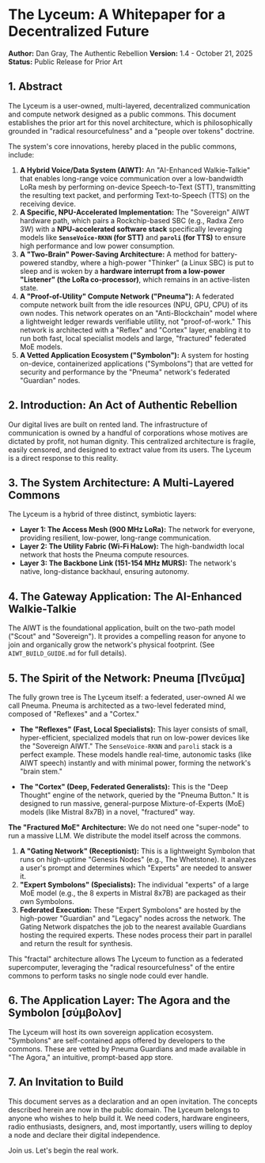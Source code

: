 # The Lyceum: A Whitepaper for a Decentralized Future

**Author:** Dan Gray, The Authentic Rebellion
**Version:** 1.4 - October 21, 2025
**Status:** Public Release for Prior Art

## 1. Abstract

The Lyceum is a user-owned, multi-layered, decentralized communication and compute network designed as a public commons. This document establishes the prior art for this novel architecture, which is philosophically grounded in "radical resourcefulness" and a "people over tokens" doctrine.

The system's core innovations, hereby placed in the public commons, include:
1.  **A Hybrid Voice/Data System (AIWT):** An "AI-Enhanced Walkie-Talkie" that enables long-range voice communication over a low-bandwidth LoRa mesh by performing on-device Speech-to-Text (STT), transmitting the resulting text packet, and performing Text-to-Speech (TTS) on the receiving device.
2.  **A Specific, NPU-Accelerated Implementation:** The "Sovereign" AIWT hardware path, which pairs a Rockchip-based SBC (e.g., Radxa Zero 3W) with a **NPU-accelerated software stack** specifically leveraging models like **`SenseVoice-RKNN` (for STT)** and **`paroli` (for TTS)** to ensure high performance and low power consumption.
3.  **A "Two-Brain" Power-Saving Architecture:** A method for battery-powered standby, where a high-power "Thinker" (a Linux SBC) is put to sleep and is woken by a **hardware interrupt from a low-power "Listener" (the LoRa co-processor)**, which remains in an active-listen state.
4.  **A "Proof-of-Utility" Compute Network ("Pneuma"):** A federated compute network built from the idle resources (NPU, GPU, CPU) of its own nodes. This network operates on an "Anti-Blockchain" model where a lightweight ledger rewards verifiable utility, not "proof-of-work." This network is architected with a "Reflex" and "Cortex" layer, enabling it to run both fast, local specialist models and large, "fractured" federated MoE models.
5.  **A Vetted Application Ecosystem ("Symbolon"):** A system for hosting on-device, containerized applications ("Symbolons") that are vetted for security and performance by the "Pneuma" network's federated "Guardian" nodes.

## 2. Introduction: An Act of Authentic Rebellion

Our digital lives are built on rented land. The infrastructure of communication is owned by a handful of corporations whose motives are dictated by profit, not human dignity. This centralized architecture is fragile, easily censored, and designed to extract value from its users. The Lyceum is a direct response to this reality.

## 3. The System Architecture: A Multi-Layered Commons

The Lyceum is a hybrid of three distinct, symbiotic layers:
* **Layer 1: The Access Mesh (900 MHz LoRa):** The network for everyone, providing resilient, low-power, long-range communication.
* **Layer 2: The Utility Fabric (Wi-Fi HaLow):** The high-bandwidth local network that hosts the Pneuma compute resources.
* **Layer 3: The Backbone Link (151-154 MHz MURS):** The network's native, long-distance backhaul, ensuring autonomy.

## 4. The Gateway Application: The AI-Enhanced Walkie-Talkie

The AIWT is the foundational application, built on the two-path model ("Scout" and "Sovereign"). It provides a compelling reason for anyone to join and organically grow the network's physical footprint. (See `AIWT_BUILD_GUIDE.md` for full details).

## 5. The Spirit of the Network: Pneuma [Πνεῦμα]

The fully grown tree is The Lyceum itself: a federated, user-owned AI we call Pneuma. Pneuma is architected as a two-level federated mind, composed of "Reflexes" and a "Cortex."

* **The "Reflexes" (Fast, Local Specialists):** This layer consists of small, hyper-efficient, specialized models that run on low-power devices like the "Sovereign AIWT." The `SenseVoice-RKNN` and `paroli` stack is a perfect example. These models handle real-time, autonomic tasks (like AIWT speech) instantly and with minimal power, forming the network's "brain stem."

* **The "Cortex" (Deep, Federated Generalists):** This is the "Deep Thought" engine of the network, queried by the "Pneuma Button." It is designed to run massive, general-purpose Mixture-of-Experts (MoE) models (like Mistral 8x7B) in a novel, "fractured" way.

**The "Fractured MoE" Architecture:**
We do not need one "super-node" to run a massive LLM. We distribute the model itself across the commons.
1.  **A "Gating Network" (Receptionist):** This is a lightweight Symbolon that runs on high-uptime "Genesis Nodes" (e.g., The Whetstone). It analyzes a user's prompt and determines which "Experts" are needed to answer it.
2.  **"Expert Symbolons" (Specialists):** The individual "experts" of a large MoE model (e.g., the 8 experts in Mistral 8x7B) are packaged as their own Symbolons.
3.  **Federated Execution:** These "Expert Symbolons" are hosted by the high-power "Guardian" and "Legacy" nodes across the network. The Gating Network dispatches the job to the nearest available Guardians hosting the required experts. These nodes process their part in parallel and return the result for synthesis.

This "fractal" architecture allows The Lyceum to function as a federated supercomputer, leveraging the "radical resourcefulness" of the entire commons to perform tasks no single node could ever handle.

## 6. The Application Layer: The Agora and the Symbolon [σύμβολον]

The Lyceum will host its own sovereign application ecosystem. "Symbolons" are self-contained apps offered by developers to the commons. These are vetted by Pneuma Guardians and made available in "The Agora," an intuitive, prompt-based app store.

## 7. An Invitation to Build

This document serves as a declaration and an open invitation. The concepts described herein are now in the public domain. The Lyceum belongs to anyone who wishes to help build it. We need coders, hardware engineers, radio enthusiasts, designers, and, most importantly, users willing to deploy a node and declare their digital independence.

Join us. Let's begin the real work.
